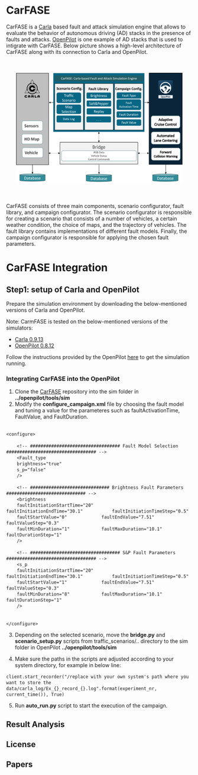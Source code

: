 # CarFASE
 CarFASE is a  [Carla](https://carla.org/) based fault and  attack  simulation  engine  that  allows  to  evaluate the behavior of autonomous driving (AD) stacks in the presence of faults and attacks. [OpenPilot](https://comma.ai/openpilot) is one example of AD stacks that is used to intigrate with CarFASE. Below picture shows a high-level architecture of CarFASE along
with its connection to Carla and OpenPilot.

<p align="center">
  <br><br>
  <img src="https://github.com/RISE-Dependable-Transport-Systems/CarFASE/blob/main/Documentation/pictures/carfase_3.png" width="450" height="300">
</p>
<br/> 
<br/> 
CarFASE consists of three main components, scenario configurator, fault library, and campaign configurator. The scenario configurator is responsible for creating a scenario that consists of a number of vehicles, a certain weather condition, the choice of maps, and the trajectory of vehicles. The fault library contains implementations of different fault models. Finally, the campaign configurator is responsible for applying the chosen fault parameters.


# CarFASE Integration
## Step1: setup of Carla and OpenPilot
Prepare the simulation environment by downloading the below-mentioned versions of Carla and OpenPilot.

Note: CarmFASE is tested on the below-mentioned versions of the simulators:

* [Carla 0.9.13](https://carla.org/2021/11/16/release-0.9.13/)
* [OpenPilot 0.8.12](https://github.com/commaai/openpilot/releases/tag/v0.8.12) 

Follow the instructions provided by the OpenPilot [here](https://github.com/commaai/openpilot/blob/master/tools/README.md) to get the simulation running.

### Integrating CarFASE into the OpenPilot
1. Clone the [CarFASE](https://github.com/RISE-Dependable-Transport-Systems/CarFASE) repository into the sim folder in **../openpilot/tools/sim**
2. Modify the **configure_campaign.xml** file by choosing the fault model and tuning a value for the parameteres such as faultActivationTime, FaultValue, and FaultDuration.
```

<configure>

	<!-- ################################## Fault Model Selection ################################## -->
	<Fault_type 
	brightness="true"
	s_p="false"
	/>
	
	<!-- ############################## Brightness Fault Parameters ############################## -->
	<brightness
	faultInitiationStartTime="20" 	        faultInitiationEndTime="30.1"           faultInitiationTimeStep="0.5" 
	faultStartValue="0" 			faultEndValue="7.51" 			faultValueStep="0.3" 
	faultMinDuration="1" 			faultMaxDuration="10.1" 		faultDurationStep="1" 
	/>
	
	<!-- ################################## S&P Fault Parameters ################################## -->
	<s_p
	faultInitiationStartTime="20" 	        faultInitiationEndTime="30.1"           faultInitiationTimeStep="0.5" 
	faultStartValue="1" 			faultEndValue="7.51" 			faultValueStep="0.3" 
	faultMinDuration="8" 			faultMaxDuration="10.1" 		faultDurationStep="1" 
	/>
	
	
</configure>
```
3. Depending on the selected scenario, move the **bridge.py** and **scenario_setup.py** scripts from traffic_scenarios/.. directory to the sim folder in OpenPilot **../openpilot/tools/sim**

4. Make sure the paths in the scripts are adjusted according to your system directory, for example in below line:
```
client.start_recorder("/replace with your own system's path where you want to store the data/carla_log/Ex_{}_record_{}.log".format(experiment_nr, current_time()), True)
```

5. Run **auto_run.py** script to start the execution of the campaign.

## Result Analysis


## License

## Papers
